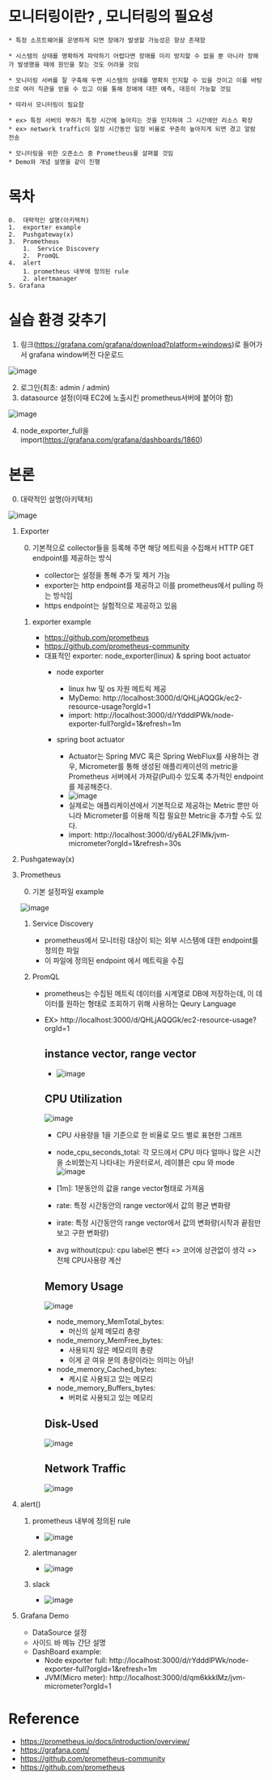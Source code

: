 # 모니터링이란? , 모니터링의 필요성

    * 특정 소프트웨어를 운영하게 되면 장애가 발생할 가능성은 항상 존재함

    * 시스템의 상태를 명확하게 파악하기 어렵다면 장애를 미리 방지할 수 없을 뿐 아니라 장해가 발생했을 때에 원인을 찾는 것도 어려울 것임

    * 모니터링 서버를 잘 구축해 두면 시스템의 상태를 명확히 인지할 수 있을 것이고 이를 바탕으로 여러 직관을 얻을 수 있고 이를 통해 장애에 대한 예측, 대응이 가능할 것임

    * 따라서 모니터링이 필요함

    * ex> 특정 서버의 부하가 특정 시간에 높아지는 것을 인지하여 그 시간에만 리소스 확장
    * ex> network traffic이 일정 시간동안 일정 비율로 꾸준히 높아지게 되면 경고 알람 전송

    * 모니터링을 위한 오픈소스 중 Prometheus를 살펴볼 것임
    * Demo와 개념 설명을 같이 진행

# 목차
    0.  대략적인 설명(아키텍처)
    1.  exporter example
    2.  Pushgateway(x)
    3.  Prometheus 
        1.  Service Discovery  
        2.  PromQL
    4.  alert
        1. prometheus 내부에 정의된 rule
        2. alertmanager
    5. Grafana


# 실습 환경 갖추기
1.  링크(https://grafana.com/grafana/download?platform=windows)로 들어가서 grafana window버전 다운로드

![image](https://user-images.githubusercontent.com/41561652/113390419-a4a7bd80-93cc-11eb-90b8-0aa8b73f744c.png)

2.  로그인(최초: admin / admin)
3.  datasource 설정(이때 EC2에 노출시킨 prometheus서버에 붙어야 함)

![image](https://user-images.githubusercontent.com/41561652/113390475-c143f580-93cc-11eb-8e4a-5a70c3452753.png)

4.  node_exporter_full을 import(https://grafana.com/grafana/dashboards/1860)

# 본론
0.  대략적인 설명(아키텍처)

![image](https://user-images.githubusercontent.com/41561652/113249662-09461800-92fa-11eb-8877-de69771aec08.png)

1.  Exporter

    0. 기본적으로 collector들을 등록해 주면 해당 메트릭을 수집해서 HTTP GET endpoint를 제공하는 방식
        * collector는 설정을 통해 추가 및 제거 가능
        * exporter는 http endpoint를 제공하고 이를 prometheus에서 pulling 하는 방식임
        * https endpoint는 실험적으로 제공하고 있음

    1. exporter example
        * https://github.com/prometheus
        * https://github.com/prometheus-community
        * 대표적인 exporter: node_exporter(linux) & spring boot actuator
            * node exporter
                * linux hw 및 os 자원 메트릭 제공
                * MyDemo: http://localhost:3000/d/QHLjAQQGk/ec2-resource-usage?orgId=1
                * import: http://localhost:3000/d/rYdddlPWk/node-exporter-full?orgId=1&refresh=1m

            * spring boot actuator
                * Actuator는 Spring MVC 혹은 Spring WebFlux를 사용하는 경우, Micrometer를 통해 생성된 애플리케이션의 metric을 Prometheus 서버에서 가져갈(Pull)수 있도록 추가적인 endpoint를 제공해준다.
                * ![image](https://user-images.githubusercontent.com/41561652/113250764-1401ac80-92fc-11eb-9115-962df9e14b3f.png)
                * 실제로는 애플리케이션에서 기본적으로 제공하는 Metric 뿐만 아니라 Micrometer를 이용해 직접 필요한 Metric을 추가할 수도 있다.
                * import: http://localhost:3000/d/y6AL2FlMk/jvm-micrometer?orgId=1&refresh=30s


2.  Pushgateway(x)

3.  Prometheus

    0.  기본 설정파일 example
    
    ![image](https://user-images.githubusercontent.com/41561652/113258442-e8d08a80-9306-11eb-8b05-c567786671bb.png)

        
    1.  Service Discovery  
        * prometheus에서 모니터링 대상이 되는 외부 시스템에 대한 endpoint를 정의한 파일
        * 이 파일에 정의된 endpoint 에서 메트릭을 수집

    2.  PromQL
        * prometheus는 수집된 메트릭 데이터를 시계열로 DB에 저장하는데, 이 데이터를 원하는 형태로 조회하기 위해 사용하는 Qeury Language
        * EX> http://localhost:3000/d/QHLjAQQGk/ec2-resource-usage?orgId=1
        
            ## instance vector, range vector
            *  ![image](https://user-images.githubusercontent.com/41561652/113255271-98572e00-9302-11eb-8748-d826d961fead.png)

            ## CPU Utilization
            ![image](https://user-images.githubusercontent.com/41561652/113255336-ac029480-9302-11eb-8456-6ebb2ae7d82d.png)
            * CPU 사용량을 1을 기준으로 한 비율로 모드 별로 표현한 그래프
            * node_cpu_seconds_total: 각 모드에서 CPU 마다 얼마나 많은 시간을 소비했는지 나타내는 카운터로서, 레이블은 cpu 와 mode
            ![image](https://user-images.githubusercontent.com/41561652/113255394-c0df2800-9302-11eb-9cff-d0c99a751256.png)

            * [1m]: 1분동안의 값을 range vector형태로 가져옴
            * rate: 특정 시간동안의 range vector에서 값의 평균 변화량
            * irate: 특정 시간동안의 range vector에서 값의 변화량(시작과 끝점만 보고 구한 변화량)
            * avg without(cpu): cpu label은 뺀다 => 코어에 상관없이 생각 => 전체 CPU사용량 계산


            ## Memory Usage
            ![image](https://user-images.githubusercontent.com/41561652/113255435-cdfc1700-9302-11eb-808f-435de1f6d067.png)
            * node_memory_MemTotal_bytes: 
               * 머신의 실제 메모리 총량
            * node_memory_MemFree_bytes: 
               * 사용되지 않은 메모리의 총량
               * 이게 곧 여유 분의 총량이라는 의미는 아님!
            * node_memory_Cached_bytes: 
               * 케시로 사용되고 있는 메모리
            * node_memory_Buffers_bytes: 
               * 버퍼로 사용되고 있는 메모리


            ## Disk-Used
            ![image](https://user-images.githubusercontent.com/41561652/113255585-f71ca780-9302-11eb-9f55-ba2046d58ac1.png)



            ## Network Traffic
            ![image](https://user-images.githubusercontent.com/41561652/113255617-00a60f80-9303-11eb-80c7-97c75354e2d9.png)



4.  alert()
    
    1. prometheus 내부에 정의된 rule
         * ![image](https://user-images.githubusercontent.com/41561652/113257112-16b4cf80-9305-11eb-8e09-c0371889197d.png)

    2. alertmanager
         * ![image](https://user-images.githubusercontent.com/41561652/113257189-30561700-9305-11eb-87cd-eb0193a64859.png)

    3. slack
         * ![image](https://user-images.githubusercontent.com/41561652/113257230-44017d80-9305-11eb-9147-e97666884fc2.png)


    
5. Grafana Demo

    * DataSource 설정
    * 사이드 바 메뉴 간단 설명
    * DashBoard example: 
       * Node exporter full: http://localhost:3000/d/rYdddlPWk/node-exporter-full?orgId=1&refresh=1m
       * JVM(Micro meter): http://localhost:3000/d/qm6kkklMz/jvm-micrometer?orgId=1


# Reference

* https://prometheus.io/docs/introduction/overview/
* https://grafana.com/
* https://github.com/prometheus-community
* https://github.com/prometheus
